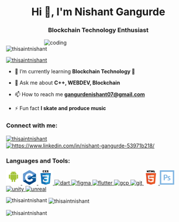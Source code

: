 <h1 align="center">Hi 👋, I'm Nishant Gangurde</h1>
<h3 align="center">Blockchain Technology Enthusiast</h3>

<img align="right" alt="coding" width="400" src="![image](https://user-images.githubusercontent.com/97017611/232753210-b07dc881-5d63-4d59-8b45-a40ee39399ac.png)">

<p align="left"> <img src="https://komarev.com/ghpvc/?username=thisaintnishant&label=Profile%20views&color=0e75b6&style=flat" alt="thisaintnishant" /> </p>

<p align="left"> <a href="https://twitter.com/thisaintnishant" target="blank"><img src="https://img.shields.io/twitter/follow/thisaintnishant?logo=twitter&style=for-the-badge" alt="thisaintnishant" /></a> </p>

- 🌱 I’m currently learning **Blockchain Technology 🍡**

- 💬 Ask me about **C++, WEBDEV, Blockchain**

- 📫 How to reach me **gangurdenishant07@gmail.com**

- ⚡ Fun fact **I skate and produce music**

<h3 align="left">Connect with me:</h3>
<p align="left">
<a href="https://twitter.com/thisaintnishant" target="blank"><img align="center" src="https://raw.githubusercontent.com/rahuldkjain/github-profile-readme-generator/master/src/images/icons/Social/twitter.svg" alt="thisaintnishant" height="30" width="40" /></a>
<a href="https://linkedin.com/in/https://www.linkedin.com/in/nishant-gangurde-53971b218/" target="blank"><img align="center" src="https://raw.githubusercontent.com/rahuldkjain/github-profile-readme-generator/master/src/images/icons/Social/linked-in-alt.svg" alt="https://www.linkedin.com/in/nishant-gangurde-53971b218/" height="30" width="40" /></a>
</p>

<h3 align="left">Languages and Tools:</h3>
<p align="left"> <a href="https://developer.android.com" target="_blank" rel="noreferrer"> <img src="https://raw.githubusercontent.com/devicons/devicon/master/icons/android/android-original-wordmark.svg" alt="android" width="40" height="40"/> </a> <a href="https://www.w3schools.com/cpp/" target="_blank" rel="noreferrer"> <img src="https://raw.githubusercontent.com/devicons/devicon/master/icons/cplusplus/cplusplus-original.svg" alt="cplusplus" width="40" height="40"/> </a> <a href="https://www.w3schools.com/css/" target="_blank" rel="noreferrer"> <img src="https://raw.githubusercontent.com/devicons/devicon/master/icons/css3/css3-original-wordmark.svg" alt="css3" width="40" height="40"/> </a> <a href="https://dart.dev" target="_blank" rel="noreferrer"> <img src="https://www.vectorlogo.zone/logos/dartlang/dartlang-icon.svg" alt="dart" width="40" height="40"/> </a> <a href="https://www.figma.com/" target="_blank" rel="noreferrer"> <img src="https://www.vectorlogo.zone/logos/figma/figma-icon.svg" alt="figma" width="40" height="40"/> </a> <a href="https://flutter.dev" target="_blank" rel="noreferrer"> <img src="https://www.vectorlogo.zone/logos/flutterio/flutterio-icon.svg" alt="flutter" width="40" height="40"/> </a> <a href="https://cloud.google.com" target="_blank" rel="noreferrer"> <img src="https://www.vectorlogo.zone/logos/google_cloud/google_cloud-icon.svg" alt="gcp" width="40" height="40"/> </a> <a href="https://git-scm.com/" target="_blank" rel="noreferrer"> <img src="https://www.vectorlogo.zone/logos/git-scm/git-scm-icon.svg" alt="git" width="40" height="40"/> </a> <a href="https://www.w3.org/html/" target="_blank" rel="noreferrer"> <img src="https://raw.githubusercontent.com/devicons/devicon/master/icons/html5/html5-original-wordmark.svg" alt="html5" width="40" height="40"/> </a> <a href="https://www.photoshop.com/en" target="_blank" rel="noreferrer"> <img src="https://raw.githubusercontent.com/devicons/devicon/master/icons/photoshop/photoshop-line.svg" alt="photoshop" width="40" height="40"/> </a> <a href="https://unity.com/" target="_blank" rel="noreferrer"> <img src="https://www.vectorlogo.zone/logos/unity3d/unity3d-icon.svg" alt="unity" width="40" height="40"/> </a> <a href="https://unrealengine.com/" target="_blank" rel="noreferrer"> <img src="https://raw.githubusercontent.com/kenangundogan/fontisto/036b7eca71aab1bef8e6a0518f7329f13ed62f6b/icons/svg/brand/unreal-engine.svg" alt="unreal" width="40" height="40"/> </a> </p>

<p><img align="left" src="https://github-readme-stats.vercel.app/api/top-langs?username=thisaintnishant&show_icons=true&locale=en&layout=compact" alt="thisaintnishant" /></p>

<p>&nbsp;<img align="center" src="https://github-readme-stats.vercel.app/api?username=thisaintnishant&show_icons=true&locale=en" alt="thisaintnishant" /></p>

<p><img align="center" src="https://github-readme-streak-stats.herokuapp.com/?user=thisaintnishant&" alt="thisaintnishant" /></p>
